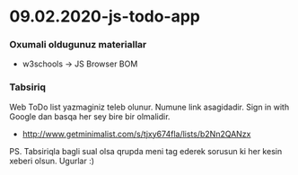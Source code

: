# 09.02.2020-js-todo-app

### Oxumali oldugunuz materiallar

- w3schools -> JS Browser BOM

### Tabsiriq

Web ToDo list yazmaginiz teleb olunur. Numune link asagidadir. Sign in with Google dan basqa her sey bire bir olmalidir. 

- http://www.getminimalist.com/s/tjxy674fla/lists/b2Nn2QANzx

PS. Tabsiriqla bagli sual olsa qrupda meni tag ederek sorusun ki her kesin xeberi olsun. Ugurlar :) 
